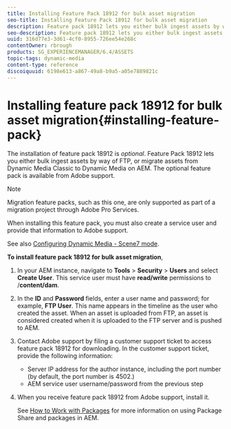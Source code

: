 ```yaml
---
title: Installing Feature Pack 18912 for bulk asset migration
seo-title: Installing Feature Pack 18912 for bulk asset migration
description: Feature pack 18912 lets you either bulk ingest assets by way of FTP, or migrate assets from Dynamic Media Classic to Dynamic Media in AEM. This optional feature pack is available from Adobe support.
seo-description: Feature pack 18912 lets you either bulk ingest assets by way of FTP, or migrate assets from Dynamic Media Classic to Dynamic Media in AEM. This optional feature pack is available from Adobe support.
uuid: 316d77e3-3d61-4cf0-8955-726ee54e268c
contentOwner: rbrough
products: SG_EXPERIENCEMANAGER/6.4/ASSETS
topic-tags: dynamic-media
content-type: reference
discoiquuid: 6198e613-a867-49a8-b9a5-a05e7889821c
---
```


# Installing feature pack 18912 for bulk asset migration{#installing-feature-pack}

The installation of feature pack 18912 is _optional_. Feature Pack 18912 lets you either bulk ingest assets by way of FTP, or migrate assets from Dynamic Media Classic to Dynamic Media on AEM. The optional feature pack is available from Adobe support.

>[!NOTE]
>
>Migration feature packs, such as this one, are only supported as part of a migration project through Adobe Pro Services.

When installing this feature pack, you must also create a service user and provide that information to Adobe support.

See also [Configuring Dynamic Media - Scene7 mode](https://helpx.adobe.com/experience-manager/6-4/assets/using/config-dms7.html).

**To install feature pack 18912 for bulk asset migration**,

1. In your AEM instance, navigate to **Tools** &gt; **Security** &gt; **Users** and select **Create User**. This service user must have **read/write** permissions to /**content/dam**.
1. In the **ID** and **Password** fields, enter a user name and password; for example, **FTP User**. This name appears in the timeline as the user who created the asset. When an asset is uploaded from FTP, an asset is considered created when it is uploaded to the FTP server and is pushed to AEM.
1. Contact Adobe support by filing a customer support ticket to access feature pack 18912 for downloading. In the customer support ticket, provide the following information:

    * Server IP address for the author instance, including the port number (by default, the port number is 4502.) 
    * AEM service user username/password from the previous step

1. When you receive feature pack 18912 from Adobe support, install it.

   See [How to Work with Packages](/help/sites-administering/package-manager.md) for more information on using Package Share and packages in AEM.

